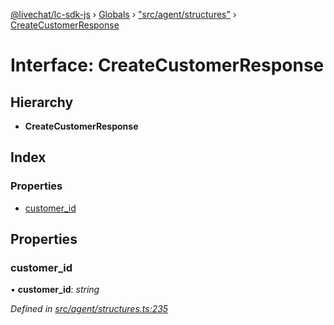 [@livechat/lc-sdk-js](../README.md) › [Globals](../globals.md) › ["src/agent/structures"](../modules/_src_agent_structures_.md) › [CreateCustomerResponse](_src_agent_structures_.createcustomerresponse.md)

# Interface: CreateCustomerResponse

## Hierarchy

* **CreateCustomerResponse**

## Index

### Properties

* [customer_id](_src_agent_structures_.createcustomerresponse.md#customer_id)

## Properties

###  customer_id

• **customer_id**: *string*

*Defined in [src/agent/structures.ts:235](https://github.com/livechat/lc-sdk-js/blob/e25bbbb/src/agent/structures.ts#L235)*
